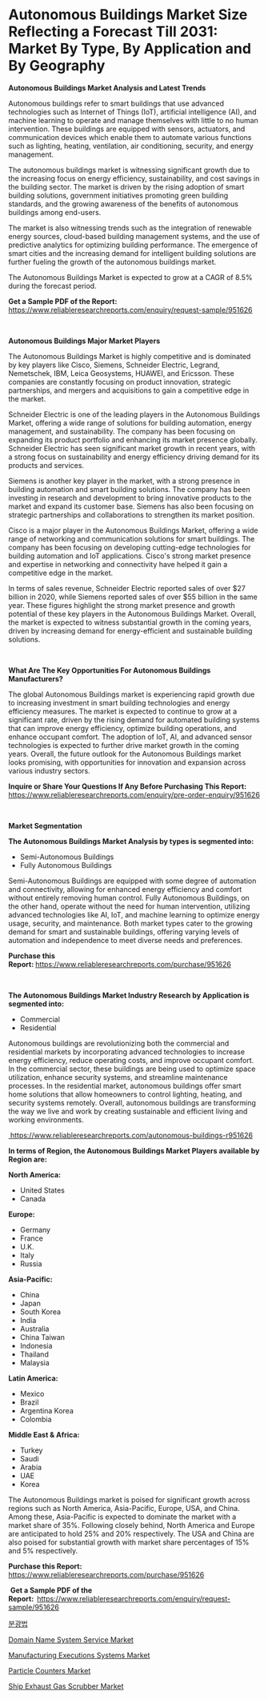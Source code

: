 <p><h1>Autonomous Buildings Market Size Reflecting a Forecast Till 2031: Market By Type, By Application and By Geography</h1></p><p><strong>Autonomous Buildings Market Analysis and Latest Trends</strong></p>
<p><p>Autonomous buildings refer to smart buildings that use advanced technologies such as Internet of Things (IoT), artificial intelligence (AI), and machine learning to operate and manage themselves with little to no human intervention. These buildings are equipped with sensors, actuators, and communication devices which enable them to automate various functions such as lighting, heating, ventilation, air conditioning, security, and energy management.</p><p>The autonomous buildings market is witnessing significant growth due to the increasing focus on energy efficiency, sustainability, and cost savings in the building sector. The market is driven by the rising adoption of smart building solutions, government initiatives promoting green building standards, and the growing awareness of the benefits of autonomous buildings among end-users.</p><p>The market is also witnessing trends such as the integration of renewable energy sources, cloud-based building management systems, and the use of predictive analytics for optimizing building performance. The emergence of smart cities and the increasing demand for intelligent building solutions are further fueling the growth of the autonomous buildings market.</p><p>The Autonomous Buildings Market is expected to grow at a CAGR of 8.5% during the forecast period.</p></p>
<p><strong>Get a Sample PDF of the Report:&nbsp;</strong> <a href="https://www.reliableresearchreports.com/enquiry/request-sample/951626">https://www.reliableresearchreports.com/enquiry/request-sample/951626</a></p>
<p>&nbsp;</p>
<p><strong>Autonomous Buildings Major Market Players</strong></p>
<p><p>The Autonomous Buildings Market is highly competitive and is dominated by key players like Cisco, Siemens, Schneider Electric, Legrand, Nemetschek, IBM, Leica Geosystems, HUAWEI, and Ericsson. These companies are constantly focusing on product innovation, strategic partnerships, and mergers and acquisitions to gain a competitive edge in the market.</p><p>Schneider Electric is one of the leading players in the Autonomous Buildings Market, offering a wide range of solutions for building automation, energy management, and sustainability. The company has been focusing on expanding its product portfolio and enhancing its market presence globally. Schneider Electric has seen significant market growth in recent years, with a strong focus on sustainability and energy efficiency driving demand for its products and services.</p><p>Siemens is another key player in the market, with a strong presence in building automation and smart building solutions. The company has been investing in research and development to bring innovative products to the market and expand its customer base. Siemens has also been focusing on strategic partnerships and collaborations to strengthen its market position.</p><p>Cisco is a major player in the Autonomous Buildings Market, offering a wide range of networking and communication solutions for smart buildings. The company has been focusing on developing cutting-edge technologies for building automation and IoT applications. Cisco's strong market presence and expertise in networking and connectivity have helped it gain a competitive edge in the market.</p><p>In terms of sales revenue, Schneider Electric reported sales of over $27 billion in 2020, while Siemens reported sales of over $55 billion in the same year. These figures highlight the strong market presence and growth potential of these key players in the Autonomous Buildings Market. Overall, the market is expected to witness substantial growth in the coming years, driven by increasing demand for energy-efficient and sustainable building solutions.</p></p>
<p>&nbsp;</p>
<p><strong>What Are The Key Opportunities For Autonomous Buildings Manufacturers?</strong></p>
<p><p>The global Autonomous Buildings market is experiencing rapid growth due to increasing investment in smart building technologies and energy efficiency measures. The market is expected to continue to grow at a significant rate, driven by the rising demand for automated building systems that can improve energy efficiency, optimize building operations, and enhance occupant comfort. The adoption of IoT, AI, and advanced sensor technologies is expected to further drive market growth in the coming years. Overall, the future outlook for the Autonomous Buildings market looks promising, with opportunities for innovation and expansion across various industry sectors.</p></p>
<p><strong>Inquire or Share Your Questions If Any Before Purchasing This Report:</strong> <a href="https://www.reliableresearchreports.com/enquiry/pre-order-enquiry/951626">https://www.reliableresearchreports.com/enquiry/pre-order-enquiry/951626</a></p>
<p>&nbsp;</p>
<p><strong>Market Segmentation</strong></p>
<p><strong>The Autonomous Buildings Market Analysis by types is segmented into:</strong></p>
<p><ul><li>Semi-Autonomous Buildings</li><li>Fully Autonomous Buildings</li></ul></p>
<p><p>Semi-Autonomous Buildings are equipped with some degree of automation and connectivity, allowing for enhanced energy efficiency and comfort without entirely removing human control. Fully Autonomous Buildings, on the other hand, operate without the need for human intervention, utilizing advanced technologies like AI, IoT, and machine learning to optimize energy usage, security, and maintenance. Both market types cater to the growing demand for smart and sustainable buildings, offering varying levels of automation and independence to meet diverse needs and preferences.</p></p>
<p><strong>Purchase this Report:&nbsp;</strong><a href="https://www.reliableresearchreports.com/purchase/951626">https://www.reliableresearchreports.com/purchase/951626</a></p>
<p>&nbsp;</p>
<p><strong>The Autonomous Buildings Market Industry Research by Application is segmented into:</strong></p>
<p><ul><li>Commercial</li><li>Residential</li></ul></p>
<p><p>Autonomous buildings are revolutionizing both the commercial and residential markets by incorporating advanced technologies to increase energy efficiency, reduce operating costs, and improve occupant comfort. In the commercial sector, these buildings are being used to optimize space utilization, enhance security systems, and streamline maintenance processes. In the residential market, autonomous buildings offer smart home solutions that allow homeowners to control lighting, heating, and security systems remotely. Overall, autonomous buildings are transforming the way we live and work by creating sustainable and efficient living and working environments.</p></p>
<p><a href="https://www.reliableresearchreports.com/autonomous-buildings-r951626">&nbsp;https://www.reliableresearchreports.com/autonomous-buildings-r951626</a></p>
<p><strong>In terms of Region, the Autonomous Buildings Market Players available by Region are:</strong></p>
<p>
    <p> <strong> North America: </strong>
        <ul>
            <li>United States</li>
            <li>Canada</li>
        </ul>
        </p> 
    <p> <strong> Europe: </strong>
        <ul>
            <li>Germany</li>
            <li>France</li>
            <li>U.K.</li>
            <li>Italy</li>
            <li>Russia</li>
        </ul>
        </p> 
    <p> <strong> Asia-Pacific: </strong>
        <ul>
            <li>China</li>
            <li>Japan</li>
            <li>South Korea</li>
            <li>India</li>
            <li>Australia</li>
            <li>China Taiwan</li>
            <li>Indonesia</li>
            <li>Thailand</li>
            <li>Malaysia</li>
        </ul>
        </p> 
    <p> <strong> Latin America: </strong>
        <ul>
            <li>Mexico</li>
            <li>Brazil</li>
            <li>Argentina Korea</li>
            <li>Colombia</li>
        </ul>
        </p> 
    <p> <strong> Middle East & Africa: </strong>
        <ul>
            <li>Turkey</li>
            <li>Saudi</li>
            <li>Arabia</li>
            <li>UAE</li>
            <li>Korea</li>
        </ul>
    </p>
    </p>
<p><p>The Autonomous Buildings market is poised for significant growth across regions such as North America, Asia-Pacific, Europe, USA, and China. Among these, Asia-Pacific is expected to dominate the market with a market share of 35%. Following closely behind, North America and Europe are anticipated to hold 25% and 20% respectively. The USA and China are also poised for substantial growth with market share percentages of 15% and 5% respectively.</p></p>
<p><strong>Purchase this Report: </strong><a href="https://www.reliableresearchreports.com/purchase/951626">https://www.reliableresearchreports.com/purchase/951626</a></p>
<p>&nbsp;<strong>Get a Sample PDF of the Report:&nbsp;&nbsp;</strong><a href="https://www.reliableresearchreports.com/enquiry/request-sample/951626">https://www.reliableresearchreports.com/enquiry/request-sample/951626</a></p>
<p><strong></strong></p>
<p><p><a href="https://github.com/rrmadityapu/Market-Research-Report-List-2/blob/main/932401879962.md">분광법</a></p><p><a href="https://github.com/eeenafisainka/Market-Research-Report-List-1/blob/main/domain-name-system-service-market.md">Domain Name System Service Market</a></p><p><a href="https://www.linkedin.com/pulse/manufacturing-executions-systems-market-outlook-complete-ettfe?trackingId=LM2nGrTZRBuBrbkK1DoYTg%3D%3D">Manufacturing Executions Systems Market</a></p><p><a href="https://medium.com/@elizbethsmithb20/particle-counters-market-overview-global-market-trends-and-future-prospects-from-2024-to-2031-4841815a8acc">Particle Counters Market</a></p><p><a href="https://medium.com/@theomorar/global-ship-exhaust-gas-scrubber-market-focus-on-application-end-use-industry-type-equipment-9107c5d410b4">Ship Exhaust Gas Scrubber Market</a></p></p>